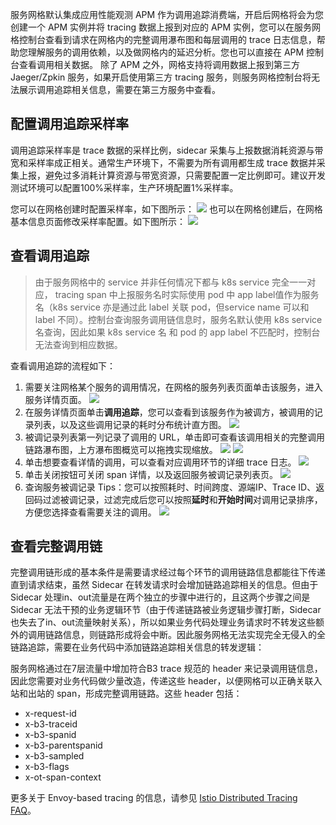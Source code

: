 服务网格默认集成应用性能观测 APM 作为调用追踪消费端，开启后网格将会为您创建一个 APM 实例并将 tracing 数据上报到对应的 APM 实例，您可以在服务网格控制台查看到请求在网格内的完整调用瀑布图和每层调用的 trace 日志信息，帮助您理解服务的调用依赖，以及做网格内的延迟分析。您也可以直接在 APM 控制台查看调用相关数据。
除了 APM 之外，网格支持将调用数据上报到第三方 Jaeger/Zpkin 服务，如果开启使用第三方 tracing 服务，则服务网格控制台将无法展示调用追踪相关信息，需要在第三方服务中查看。


## 配置调用追踪采样率

调用追踪采样率是 trace 数据的采样比例，sidecar 采集与上报数据消耗资源与带宽和采样率成正相关。通常生产环境下，不需要为所有调用都生成 trace 数据并采集上报，避免过多消耗计算资源与带宽资源，只需要配置一定比例即可。建议开发测试环境可以配置100%采样率，生产环境配置1%采样率。

您可以在网格创建时配置采样率，如下图所示：
![](https://qcloudimg.tencent-cloud.cn/raw/26433b10e90d87609af2ca6a759ffd08.png)
也可以在网格创建后，在网格基本信息页面修改采样率配置。如下图所示：
![](https://main.qcloudimg.com/raw/bf192503ca214c01923a3287257d3c3d.png)


## 查看调用追踪

> 由于服务网格中的 service 并非任何情况下都与 k8s service 完全一一对应， tracing span 中上报服务名时实际使用 pod 中 app label值作为服务名（k8s service 亦是通过此 label 关联 pod，但service name 可以和 label 不同）。控制台查询服务调用链信息时，服务名默认使用 k8s service 名查询，因此如果 k8s service 名 和 pod 的 app label 不匹配时，控制台无法查询到相应数据。

查看调用追踪的流程如下：

1. 需要关注网格某个服务的调用情况，在网格的服务列表页面单击该服务，进入服务详情页面。
![](https://main.qcloudimg.com/raw/74dc1322db1c4632a63f61d20dafac78.png)
2. 在服务详情页面单击**调用追踪**，您可以查看到该服务作为被调方，被调用的记录列表，以及这些调用记录的耗时分布统计直方图。
![](https://main.qcloudimg.com/raw/6f91e54969ce1bedd9b61667fc2a3b10.png)
3. 被调记录列表第一列记录了调用的 URL，单击即可查看该调用相关的完整调用链路瀑布图，上方瀑布图概览可以拖拽实现缩放。
![](https://main.qcloudimg.com/raw/fbdd2c75aa908ba1251acffcca968fed.png)
![](https://main.qcloudimg.com/raw/27ffe0f1ccdeeeef1d8ca2e479c415ba.png)
4. 单击想要查看详情的调用，可以查看对应调用环节的详细 trace 日志。
![](https://main.qcloudimg.com/raw/463834f7af476e8677c5047c7a682453.png)
5. 单击关闭按钮可关闭 span 详情，以及返回服务被调记录列表页。
![](https://main.qcloudimg.com/raw/57c0e5e319df3ecbb08313644977d7f2.png)
6. 查询服务被调记录 Tips：您可以按照耗时、时间跨度、源端IP、Trace ID、返回码过滤被调记录，过滤完成后您可以按照**延时**和**开始时间**对调用记录排序，方便您选择查看需要关注的调用。
![](https://main.qcloudimg.com/raw/e8136d1be43345d1c1d8ff91c43e3305.png)


## 查看完整调用链

完整调用链形成的基本条件是需要请求经过每个环节的调用链路信息都能往下传递直到请求结束，虽然 Sidecar 在转发请求时会增加链路追踪相关的信息。但由于 Sidecar 处理in、out流量是在两个独立的步骤中进行的，且这两个步骤之间是 Sidecar 无法干预的业务逻辑环节（由于传递链路被业务逻辑步骤打断，Sidecar也失去了in、out流量映射关系），所以如果业务代码处理业务请求时不转发这些额外的调用链路信息，则链路形成将会中断。因此服务网格无法实现完全无侵入的全链路追踪，需要在业务代码中添加链路追踪相关信息的转发逻辑：

服务网格通过在7层流量中增加符合B3 trace 规范的 header 来记录调用链信息，因此您需要对业务代码做少量改造，传递这些 header，以便网格可以正确关联入站和出站的 span，形成完整调用链路。这些 header 包括：

- x-request-id 
- x-b3-traceid 
- x-b3-spanid 
- x-b3-parentspanid 
- x-b3-sampled 
- x-b3-flags 
- x-ot-span-context 

更多关于 Envoy-based tracing 的信息，请参见 [Istio Distributed Tracing FAQ](https://istio.io/latest/faq/distributed-tracing/)。